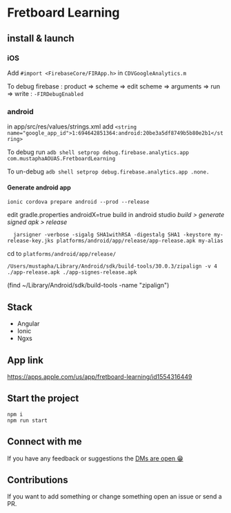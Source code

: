 
# Fretboard Learning

## install & launch

### iOS
Add `#import <FirebaseCore/FIRApp.h>` in `CDVGoogleAnalytics.m`

To debug firebase : product => scheme => edit scheme => arguments => run => write : `-FIRDebugEnabled`

### android
in app/src/res/values/strings.xml add `<string name="google_app_id">1:694642851364:android:20be3a5df8749b5b80e2b1</string>`

To debug run 
`adb shell setprop debug.firebase.analytics.app com.mustaphaAOUAS.FretboardLearning`

To un-debug
`adb shell setprop debug.firebase.analytics.app .none.`

#### Generate android app
```
ionic cordova prepare android --prod --release
```
edit gradle.properties androidX=true
build in android studio *build > generate signed apk > release*
 ```
   jarsigner -verbose -sigalg SHA1withRSA -digestalg SHA1 -keystore my-release-key.jks platforms/android/app/release/app-release.apk my-alias
 ```
cd to `platforms/android/app/release/`

```
/Users/mustapha/Library/Android/sdk/build-tools/30.0.3/zipalign -v 4 ./app-release.apk ./app-signes-release.apk
```
(find ~/Library/Android/sdk/build-tools -name "zipalign")


## Stack

- Angular
- Ionic
- Ngxs

## App link

https://apps.apple.com/us/app/fretboard-learning/id1554316449

## Start the project

    npm i
    npm run start

## Connect with me

If you have any feedback or suggestions the [DMs are open 😁](https://twitter.com/TheAngularGuy)

## Contributions

If you want to add something or change something open an issue or send a PR.


